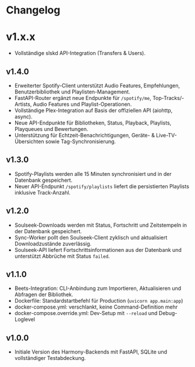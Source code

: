 # Changelog

# v1.x.x
- Vollständige slskd API-Integration (Transfers & Users).

## v1.4.0
- Erweiterter Spotify-Client unterstützt Audio Features, Empfehlungen, Benutzerbibliothek und Playlisten-Management.
- FastAPI-Router ergänzt neue Endpunkte für `/spotify/me`, Top-Tracks/-Artists, Audio Features und Playlist-Operationen.
- Vollständige Plex-Integration auf Basis der offiziellen API (aiohttp, async).
- Neue API-Endpunkte für Bibliotheken, Status, Playback, Playlists, Playqueues und Bewertungen.
- Unterstützung für Echtzeit-Benachrichtigungen, Geräte- & Live-TV-Übersichten sowie Tag-Synchronisierung.

## v1.3.0
- Spotify-Playlists werden alle 15 Minuten synchronisiert und in der Datenbank gespeichert.
- Neuer API-Endpunkt `/spotify/playlists` liefert die persistierten Playlists inklusive Track-Anzahl.

## v1.2.0
- Soulseek-Downloads werden mit Status, Fortschritt und Zeitstempeln in der Datenbank gespeichert.
- Sync-Worker pollt den Soulseek-Client zyklisch und aktualisiert Downloadzustände zuverlässig.
- Soulseek-API liefert Fortschrittsinformationen aus der Datenbank und unterstützt Abbrüche mit Status `failed`.

## v1.1.0
- Beets-Integration: CLI-Anbindung zum Importieren, Aktualisieren und Abfragen der Bibliothek.
- Dockerfile: Standardstartbefehl für Production (`uvicorn app.main:app`)
- docker-compose.yml: verschlankt, keine Command-Definition mehr
- docker-compose.override.yml: Dev-Setup mit `--reload` und Debug-Loglevel

## v1.0.0
- Initiale Version des Harmony-Backends mit FastAPI, SQLite und vollständiger Testabdeckung.
